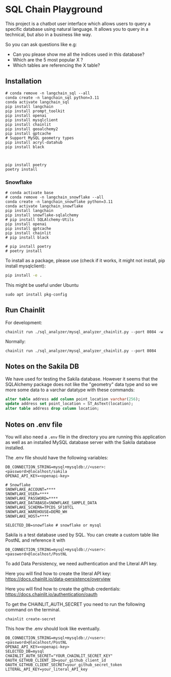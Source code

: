 # SQL Chain Playground

This project is a chatbot user interface which allows users to query a specific database using natural language.
It allows you to query in a technical, but also in a business like way.

So you can ask questions like e.g:

- Can you please show me all the indices used in this database?
- Which are the 5 most popular X ?
- Which tables are referencing the X table?

## Installation

```
# conda remove -n langchain_sql --all
conda create -n langchain_sql python=3.11
conda activate langchain_sql
pip install langchain
pip install prompt_toolkit
pip install openai
pip install mysqlclient
pip install chainlit
pip install geoalchemy2
pip install gptcache
# Support MySQL geometry types
pip install acryl-datahub
pip install black



pip install poetry
poetry install

```

### Snowflake

```
# conda activate base
# conda remove -n langchain_snowflake --all
conda create -n langchain_snowflake python=3.11
conda activate langchain_snowflake
pip install langchain
pip install snowflake-sqlalchemy
# pip install SQLAlchemy-Utils
pip install openai
pip install gptcache
pip install chainlit
# pip install black

# pip install poetry
# poetry install
```


To install as a package, please use (check if it works, it might not install, pip install mysqlclient):

```bash
pip install -e .
```

This might be useful under Ubuntu
```
sudo apt install pkg-config
```

## Run Chainlit

For development:
```
chainlit run ./sql_analyzer/mysql_analyzer_chainlit.py --port 8084 -w
```

Normally:
```
chainlit run ./sql_analyzer/mysql_analyzer_chainlit.py --port 8084
```

## Notes on the Sakila DB

We have used for testing the Sakila database. However it seems that the SQLAlchemy package does not like the "geometry" data type and so
we more some data to a varchar datatype with these commands:

```SQL
alter table address add column point_location varchar(256);
update address set point_location = ST_AsText(location);
alter table address drop column location;
```

## Notes on .env file

You will also need a `.env` file in the directory you are running this application as well as an installed MySQL database server with the Sakila database installed.


The .env file should have the following variables:

```
DB_CONNECTION_STRING=mysql+mysqldb://<user>:<password>@localhost/sakila
OPENAI_API_KEY=<openapi-key>

# Snowflake
SNOWFLAKE_ACCOUNT=****
SNOWFLAKE_USER=****
SNOWFLAKE_PASSWORD=****
SNOWFLAKE_DATABASE=SNOWFLAKE_SAMPLE_DATA
SNOWFLAKE_SCHEMA=TPCDS_SF10TCL
SNOWFLAKE_WAREHOUSE=DEMO_WH
SNOWFLAKE_HOST=****

SELECTED_DB=snowflake # snowflake or mysql
```

Sakila is a test database used by SQL. You can create a custom table like PostNL and reference it with
``` 
DB_CONNECTION_STRING=mysql+mysqldb://<user>:<password>@localhost/PostNL
```

To add Data Persistency, we need authentication and the Literal API key. 

Here you will find how to create the literal API key: https://docs.chainlit.io/data-persistence/overview

Here you will find how to create the github credentials: https://docs.chainlit.io/authentication/oauth


To get the CHAINLIT_AUTH_SECRET you need to run the following command on the terminal.
``` 
chainlit create-secret
```

This how the .env should look like eventually. 

```
DB_CONNECTION_STRING=mysql+mysqldb://<user>:<password>@localhost/PostNL
OPENAI_API_KEY=<openapi-key>
SELECTED_DB=mysql
CHAINLIT_AUTH_SECRET="YOUR_CHAINLIT_SECRET_KEY"
OAUTH_GITHUB_CLIENT_ID=your_github_client_id
OAUTH_GITHUB_CLIENT_SECRET=your_github_secret_token
LITERAL_API_KEY=your_literal_API_key
```
